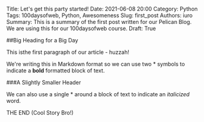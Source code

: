 Title: Let's get this party started!
Date: 2021-06-08 20:00
Category: Python
Tags: 100daysofweb, Python, Awesomeness
Slug: first_post
Authors: iuro
Summary: This is a summary of the first post written for our Pelican Blog. We are using this for our 100daysofweb course.
Draft: True

##Big Heading for a Big Day

This isthe first paragraph of our article - huzzah!

We're writing this in Markdown format so we can use two * symbols to indicate a **bold** formatted block of text. 

###A Slightly Smaller Header

We can also use a single * around a block of text to indicate an *italicized* word.

THE END (Cool Story Bro!)
